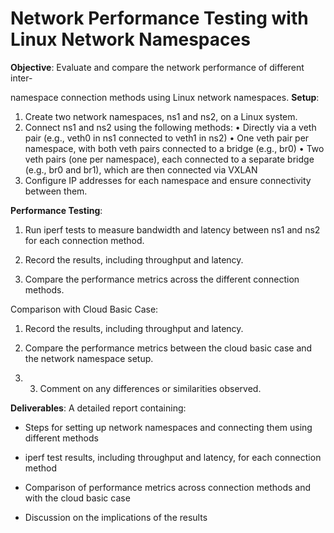 # Network Performance Testing with Linux Network Namespaces

**Objective**: Evaluate and compare the network performance of different inter-

namespace connection methods using Linux network namespaces.
**Setup**:

1. Create two network namespaces, ns1 and ns2, on a Linux system.
2. Connect ns1 and ns2 using the following methods:
   • Directly via a veth pair (e.g., veth0 in ns1 connected to veth1 in
   ns2)
   • One veth pair per namespace, with both veth pairs connected to a
   bridge (e.g., br0)
   • Two veth pairs (one per namespace), each connected to a separate
   bridge (e.g., br0 and br1), which are then connected via VXLAN
3. Configure IP addresses for each namespace and ensure connectivity between
   them.

**Performance Testing**:

1. Run iperf tests to measure bandwidth and latency between ns1 and ns2 for each connection method.

2. Record the results, including throughput and latency.

3. Compare the performance metrics across the different connection methods.

Comparison with Cloud Basic Case:

1. Record the results, including throughput and latency.

2. Compare the performance metrics between the cloud basic case and the
   network namespace setup.

3. 3. Comment on any differences or similarities observed.

**Deliverables**: A detailed report containing:

- Steps for setting up network namespaces and connecting them using different methods

- iperf test results, including throughput and latency, for each connection method

- Comparison of performance metrics across connection methods and with the cloud basic case

- Discussion on the implications of the results
